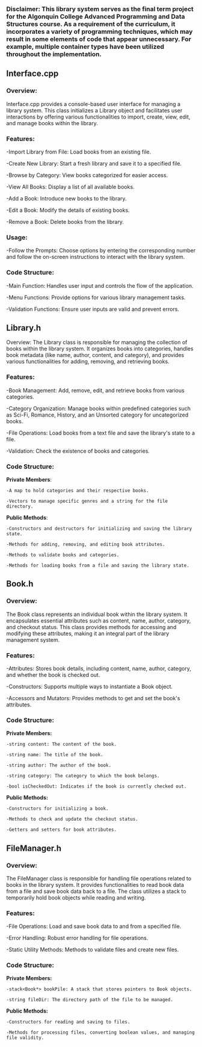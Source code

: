### Disclaimer: This library system serves as the final term project for the Algonquin College Advanced Programming and Data Structures course. As a requirement of the curriculum, it incorporates a variety of programming techniques, which may result in some elements of code that appear unnecessary. For example, multiple container types have been utilized throughout the implementation.
## Interface.cpp
### Overview:
Interface.cpp provides a console-based user interface for managing a library system. This class initializes a Library object and facilitates user interactions by offering various functionalities to import, create, view, edit, and manage books within the library.
### Features:
  -Import Library from File: Load books from an existing file.
  
  -Create New Library: Start a fresh library and save it to a specified file.
  
  -Browse by Category: View books categorized for easier access.
  
  -View All Books: Display a list of all available books.
  
  -Add a Book: Introduce new books to the library.
  
  -Edit a Book: Modify the details of existing books.
  
  -Remove a Book: Delete books from the library.
### Usage:

  -Follow the Prompts: Choose options by entering the corresponding number and follow the on-screen instructions to interact with the library system.

### Code Structure:
  -Main Function: Handles user input and controls the flow of the application.
  
  -Menu Functions: Provide options for various library management tasks.
  
  -Validation Functions: Ensure user inputs are valid and prevent errors.
## Library.h
Overview:
The Library class is responsible for managing the collection of books within the library system. It organizes books into categories, handles book metadata (like name, author, content, and category), and provides various functionalities for adding, removing, and retrieving books.

### Features:
  -Book Management: Add, remove, edit, and retrieve books from various categories.
  
  -Category Organization: Manage books within predefined categories such as Sci-Fi, Romance, History, and an Unsorted category for uncategorized books.
  
  -File Operations: Load books from a text file and save the library's state to a file.
  
  -Validation: Check the existence of books and categories.
### Code Structure:
  **Private Members**:
  
    -A map to hold categories and their respective books.
    
    -Vectors to manage specific genres and a string for the file directory.
  **Public Methods**:
  
    -Constructors and destructors for initializing and saving the library state.
    
    -Methods for adding, removing, and editing book attributes.
    
    -Methods to validate books and categories.
    
    -Methods for loading books from a file and saving the library state.
## Book.h
### Overview:
The Book class represents an individual book within the library system. It encapsulates essential attributes such as content, name, author, category, and checkout status. This class provides methods for accessing and modifying these attributes, making it an integral part of the library management system.
### Features:
  -Attributes: Stores book details, including content, name, author, category, and whether the book is checked out.
  
  -Constructors: Supports multiple ways to instantiate a Book object.
  
  -Accessors and Mutators: Provides methods to get and set the book's attributes.
### Code Structure:
  **Private Members:**
  
    -string content: The content of the book.
    
    -string name: The title of the book.
    
    -string author: The author of the book.
    
    -string category: The category to which the book belongs.
    
    -bool isCheckedOut: Indicates if the book is currently checked out.
  **Public Methods:**
  
    -Constructors for initializing a book.
    
    -Methods to check and update the checkout status.
    
    -Getters and setters for book attributes.
## FileManager.h
### Overview:
The FileManager class is responsible for handling file operations related to books in the library system. It provides functionalities to read book data from a file and save book data back to a file. The class utilizes a stack to temporarily hold book objects while reading and writing.
### Features:
  -File Operations: Load and save book data to and from a specified file.
  
  -Error Handling: Robust error handling for file operations.
  
  -Static Utility Methods: Methods to validate files and create new files.
### Code Structure:
  **Private Members:**
  
    -stack<Book*> bookPile: A stack that stores pointers to Book objects.
    
    -string fileDir: The directory path of the file to be managed.
  **Public Methods:**
  
    -Constructors for reading and saving to files.
    
    -Methods for processing files, converting boolean values, and managing file validity.
